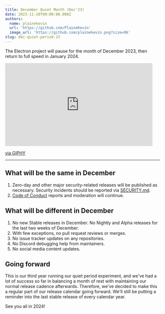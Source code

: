 ```yaml
---
title: December Quiet Month (Dec'23)
date: 2023-11-20T00:00:00.000Z
authors:
  name: plainekevin
  url: 'https://github.com/PlaineKevin'
  image_url: 'https://github.com/plainekevin.png?size=96'
slug: dec-quiet-period-23
---
```


The Electron project will pause for the month of December 2023, then return to full speed in
January 2024.

<iframe src="https://giphy.com/embed/7ShQBUr50tPfvgrwX9" width="480" height="270" frameBorder="0" class="giphy-embed" allowFullScreen></iframe><p><a href="https://giphy.com/gifs/disneyplus-7ShQBUr50tPfvgrwX9">via GIPHY</a></p>

---

## What will be the same in December

1. Zero-day and other major security-related releases will be published as necessary. Security
   incidents should be reported via [SECURITY.md](https://github.com/electron/electron/tree/main/SECURITY.md).
1. [Code of Conduct](https://github.com/electron/electron/blob/main/CODE_OF_CONDUCT.md) reports
   and moderation will continue.

## What will be different in December

1. No new Stable releases in December. No Nightly and Alpha releases for the last two weeks of December.
1. With few exceptions, no pull request reviews or merges.
1. No issue tracker updates on any repositories.
1. No Discord debugging help from maintainers.
1. No social media content updates.

## Going forward

This is our third year running our quiet period experiment, and we've had a lot of success so far
in balancing a month of rest with maintaining our normal release cadence afterwards. Therefore,
we've decided to make this a regular part of our release calendar going forward. We'll still be
putting a reminder into the last stable release of every calendar year.

See you all in 2024!
